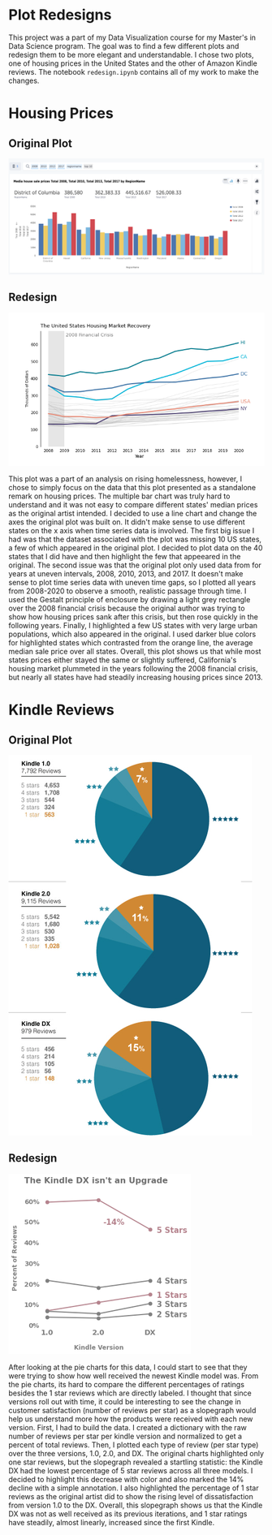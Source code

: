 # Plot Redesigns
This project was a part of my Data Visualization course for my Master's in Data Science program. The goal was to find a few different plots and redesign them to be more elegant and understandable. I chose two plots, one of housing prices in the United States and the other of Amazon Kindle reviews. The notebook `redesign.ipynb` contains all of my work to make the changes.

# Housing Prices
## Original Plot
![housing_original](static/2008_2017_median_house_prices.png)
## Redesign
![housing_redesign](static/aftermath.png)

This plot was a part of an analysis on rising homelessness, however, I chose to simply focus on the data that this plot presented as a standalone remark on housing prices. The multiple bar chart was truly hard to understand and it was not easy to compare different states' median prices as the original artist intended. I decided to use a line chart and change the axes the original plot was built on. It didn't make sense to use different states on the x axis when time series data is involved. The first big issue I had was that the dataset associated with the plot was missing 10 US states, a few of which appeared in the original plot. I decided to plot data on the 40 states that I did have and then highlight the few that appeeared in the original. The second issue was that the original plot only used data from for years at uneven intervals, 2008, 2010, 2013, and 2017. It doesn't make sense to plot time series data with uneven time gaps, so I plotted all years from 2008-2020 to observe a smooth, realistic passage through time. I used the Gestalt principle of enclosure by drawing a light grey rectangle over the 2008 financial crisis because the original author was trying to show how housing prices sank after this crisis, but then rose quickly in the following years. Finally, I highlighted a few US states with very large urban populations, which also appeared in the original. I used darker blue colors for highlighted states which contrasted from the orange line, the average median sale price over all states. Overall, this plot shows us that while most states prices either stayed the same or slightly suffered, California's housing market plummeted in the years following the 2008 financial crisis, but nearly all states have had steadily increasing housing prices since 2013.

# Kindle Reviews
## Original Plot
![kindle_original](static/kindle_reviews.jpg)
## Redesign
![kindle_redesign](static/kindles_slope_graph.png)

After looking at the pie charts for this data, I could start to see that they were trying to show how well received the newest Kindle model was. From the pie charts, its hard to compare the different percentages of ratings besides the 1 star reviews which are directly labeled. I thought that since versions roll out with time, it could be interesting to see the change in customer satisfaction (number of reviews per star) as a slopegraph would help us understand more how the products were received with each new version. First, I had to build the data. I created a dictionary with the raw number of reviews per star per kindle version and normalized to get a percent of total reviews. Then, I plotted each type of review (per star type) over the three versions, 1.0, 2.0, and DX. The original charts highlighted only one star reviews, but the slopegraph revealed a startling statistic: the Kindle DX had the lowest percentage of 5 star reviews across all three models. I decided to highlight this decrease with color and also marked the 14% decline with a simple annotation. I also highlighted the percentage of 1 star reviews as the original artist did to show the rising level of dissatisfaction from version 1.0 to the DX. Overall, this slopegraph shows us that the Kindle DX was not as well received as its previous iterations, and 1 star ratings have steadily, almost linearly, increased since the first Kindle.